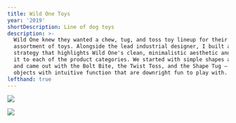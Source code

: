 ```yaml
---
title: Wild One Toys
year: '2019'
shortDescription: Line of dog toys
description: >-
  Wild One knew they wanted a chew, tug, and toss toy lineup for their first
  assortment of toys. Alongside the lead industrial designer, I built a product
  strategy that highlights Wild One's clean, minimalistic aesthetic and applied
  it to each of the product categories. We started with simple shapes and lines,
  and came out with the Bolt Bite, the Twist Toss, and the Shape Tug — simple
  objects with intuitive function that are downright fun to play with.
lefthand: true
---
```

![](/assets/cody-black-nm89mzvar5i-unsplash.jpg)

![](/assets/2.png)
